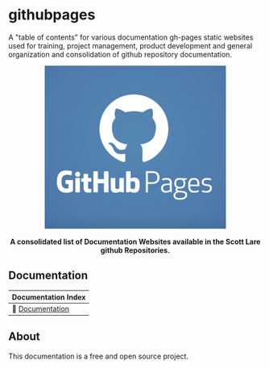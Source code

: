 # githubpages
A "table of contents" for various documentation gh-pages static websites used for training, project management, product development and general organization and consolidation of github repository documentation. 


<p align="center"><img src="docs/img/g_githubpages_logo.png" width="360"></p>
<p align="center"><b>A consolidated list of Documentation Websites available in the Scott Lare github Repositories.</b></p>
<p align="center">

## Documentation

|  Documentation Index       |
|:-------------|
| :book: [Documentation](https://scottlare.github.io/githubpages/) |

## About

This documentation is a free and open source project.
